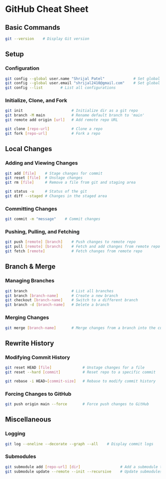 # GitHub Cheat Sheet

## Basic Commands

```bash
git --version    # Display Git version
```

## Setup

### Configuration

```bash
git config --global user.name "Shrijal Patel"             # Set global username
git config --global user.email "shrijal2410@gmail.com"    # Set global user email
git config --list        # List all configurations
```

### Initialize, Clone, and Fork

```bash
git init                      # Initialize dir as a git repo
git branch -M main            # Rename default branch to 'main'
git remote add origin [url]   # Add remote repo URL

git clone [repo-url]          # Clone a repo
git fork [repo-url]           # Fork a repo
```

## Local Changes

### Adding and Viewing Changes

```bash
git add [file]    # Stage changes for commit
git reset [file]  # Unstage changes
git rm [file]     # Remove a file from git and staging area

git status -u     # Status of the git
git diff --staged # Changes in the staged area
```

### Committing Changes

```bash
git commit -m "message"    # Commit changes
```

### Pushing, Pulling, and Fetching

```bash
git push [remote] [branch]    # Push changes to remote repo
git pull [remote] [branch]    # Fetch and add changes from remote repo
git fetch [remote]            # Fetch changes from remote repo
```

## Branch & Merge

### Managing Branches

```bash
git branch                    # List all branches
git branch [branch-name]      # Create a new branch
git checkout [branch-name]    # Switch to a different branch
git branch -d [branch-name]   # Delete a branch
```

### Merging Changes

```bash
git merge [branch-name]       # Merge changes from a branch into the current one
```

## Rewrite History

### Modifying Commit History

```bash
git reset HEAD [file]              # Unstage changes for a file
git reset --hard [commit]          # Reset repo to a specific commit

git rebase -i HEAD~[commit-size]   # Rebase to modify commit history
```

### Forcing Changes to GitHub

```bash
git push origin main --force       # Force push changes to GitHub
```

## Miscellaneous

### Logging

```bash
git log --oneline --decorate --graph --all    # Display commit logs
```

### Submodules

```bash
git submodule add [repo-url] [dir]                  # Add a submodule to the repo
git submodule update --remote --init --recursive    # Update submodules recursively
```